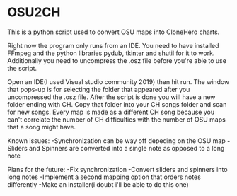 # OSU2CH

This is a python script used to convert OSU maps into CloneHero charts.

Right now the program only runs from an IDE.
You need to have installed FFmpeg and the python libraries pydub, tkinter and shutil for it to work.
Additionally you need to uncompress the .osz file before you're able to use the script.

Open an IDE(I used Visual studio community 2019) then hit run. The window that pops-up is for selecting the folder that appeared after you uncompressed the .osz file.
After the script is done you will have a new folder ending with CH. Copy that folder into your CH songs folder and scan for new songs.
Every map is made as a different CH song because you can't correlate the number of CH difficulties with the number of OSU maps that a song might have.


Known issues:
-Synchronization can be way off depeding on the OSU map
-Sliders and Spinners are converted into a single note as opposed to a long note

Plans for the future:
-Fix synchronization
-Convert sliders and spinners into long notes
-Implement a second mapping option that orders notes differently
-Make an installer(i doubt i'll be able to do this one)
